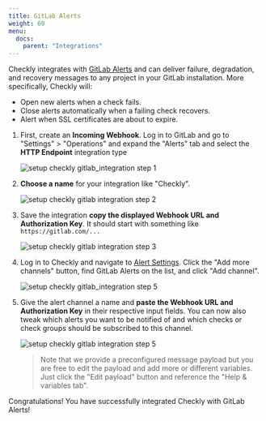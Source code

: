 ```yaml
---
title: GitLab Alerts
weight: 60
menu:
  docs:
    parent: "Integrations"
---
```


Checkly integrates with [GitLab Alerts](https://docs.gitlab.com/ee/operations/incident_management/alerts.html) and can
deliver failure, degradation, and recovery messages to any project in your GitLab installation. More specifically, Checkly will:

- Open new alerts when a check fails.
- Close alerts automatically when a failing check recovers.
- Alert when SSL certificates are about to expire.

1. First, create an **Incoming Webhook**. Log in to GitLab and go to "Settings" > "Operations" and expand the "Alerts" tab
and select the **HTTP Endpoint** integration type 

   ![setup checkly gitlab_integration step 1](/docs/images/integrations/gitlab/gitlab_step1.png)

2. **Choose a name** for your integration like "Checkly".

   ![setup checkly gitlab integration step 2](/docs/images/integrations/gitlab/gitlab_step2.png)

3. Save the integration **copy the displayed Webhook URL and Authorization Key**. It should start with something like `https://gitlab.com/...`

   ![setup checkly gitlab integration step 3](/docs/images/integrations/gitlab/gitlab_step3.png)


4. Log in to Checkly and navigate to [Alert Settings](https://app.checklyhq.com/alert-settings).
   Click the "Add more channels" button, find GitLab Alerts on the list, and click "Add channel".

   ![setup checkly gitlab_integration step 5](/docs/images/integrations/gitlab/gitlab_step4.png)


6. Give the alert channel a name and **paste the Webhook URL and Authorization Key** in their respective input fields. You can now also tweak
   which alerts you want to be notified of and which checks or check groups should be subscribed to this channel.

   ![setup checkly gitlab integration step 5](/docs/images/integrations/gitlab/gitlab_step5.png)

   > Note that we provide a preconfigured message payload but you are free to edit the payload and add more or different
   > variables. Just click the "Edit payload" button and reference the "Help & variables tab".

Congratulations! You have successfully integrated Checkly with GitLab Alerts!
